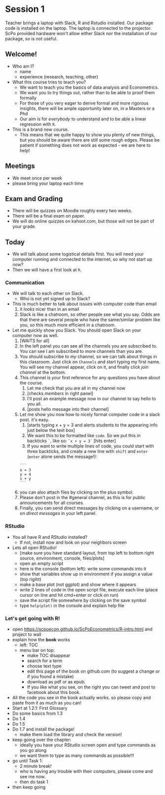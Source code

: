 # Session 1

Teacher brings a laptop with Slack, R and Rstudio installed. Our package code is installed on the laptop. The laptop is connected to the projector. ScPo provided hardware won't allow either Slack nor the installation of our package, so is not useful.

## Welcome!

* Who am I?
	* name
	* experience (research, teaching, other)
* What this course tries to teach you?
	* We want to teach you the basics of data analysis and Econometrics.
	* We want you to try things out, rather than to be able to proof them formally
	* For those of you very eager to derive formal and more rigorous insights, there will be ample opportunity later on, in a Masters or a Phd
	* Our aim is for *everybody* to understand and to be able a linear regression with `R`.
* This is a brand new course.
	* This means that we quite happy to show you plenty of new things, but you should be aware there are still some rough edges. Please be patient if something does not work as expected - we are here to help!

## Meetings

* We meet once per week
* please bring your laptop each time

## Exam and Grading

* There will be quizzes on Moodle roughly every two weeks.
* There will be a final exam on paper.
* We will do online quizzes on kahoot.com, but those will not be part of your grade.

## Today

* We will talk about some logistical details first. You will need your computer running and connected to the internet, so why not start up now?
* Then we will have a first look at `R`. 

### Communication

* We will talk to each other on Slack.
	* Who is not yet signed up to Slack?
* This is much better to talk about issues with computer code than email
	1. it *looks* nicer than in an email
	2. Slack is like a chatroom, so other people see what you say. Odds are that there are several people who have the same/similar problem like you, so this much more efficient in a chatroom.
* Let me quickly show you Slack. You should open Slack on your computer now as well.
	1. [WAITS for all]
	1. In the left panel you can see all the channels you are subscribed to. You can see I am subscribed to more channels than you are.
	1. You should subscribe to *my* channel, so we can talk about things in this classroom. Just click on `Channels` and start typing my first name. You will see my channel appear, click on it, and finally click *join channel* at the bottom.
	1. This channel is your first reference for any questions you have about the course. 
		1. Let me check that you are all in my channel now
		1. [checks *members* in right panel]
		1. I'll post an example message now in our channel to say hello to you all.
		1. [posts hello message into their channel]
	1. Let me show you now how to nicely format computer code in a slack post. it's easy.
		1. [starts typing x + y = 3 and alerts students to the appearing info just below the text box]
		1. We want this to be formatted like ``code``. So we put this in backticks `` ` ``, like so: `` `x + y = 3` `` [hits enter]
		1. If you want to write multiple lines of code, you could start with three backticks, and create a new line with `shift` and `enter` (`enter` alone sends the message!):
		````
		```
		x = 3
		y = 4
		x + y
		```
		````
	1. you can also attach files by clicking on the plus symbol.
	1. Please don't post in the #general channel, as this is for public announcements for all courses.
	1. Finally, you can send direct messages by clicking on a username, or on *direct messages* in your left panel.

### RStudio

* You all have R and RStudio installed?
	* If not, install now and look on your neighbors screen
* Lets all open RStudio!
	* [make sure you have standard layout, from top left to bottom right source, environment, console, files/plots]
	* open an empty script
	* here is the console (bottom left): write some commands into it
	* show that variables show up in environment if you assign a value (top rigiht)
	* make a base plot (not ggplot) and show where it appears
	* write 2 lines of code in the open script file, execute each line (place cursor on line and hit cmd+enter or click on run)
	* save the script file somewhere by clicking on the save symbol
	* type `help(plot)` in the console and explain help file

### Let's get going with R!

* open https://scpoecon.github.io/ScPoEconometrics/R-intro.html and project to wall
* explain how the **book** works
	* left: TOC
	* menu bar on top:
		* make TOC disappear
		* search for a term
		* choose text type
		* edit this page of the book on github.com (to suggest a change or if you found a mistake)
		* download as pdf or as epub.
		* If you like what you see, on the right you can tweet and post to facebook about this book.
* All the code you see in the book actually works. so please copy and paste from it as much as you can!
* Start at 1.2.1: First Glossary
* Do some basics from 1.3
* Do 1.4
* Do 1.5
* Do 1.7 and install the package!
	* make them load the library and check the version!
* keep going over the chapter:
	* ideally you have your RStudio screen open and type commands as you go along
	* we want them to type as many commands as possible!!!
* go until Task 1:
	* 2 minute break!
	* who is having any trouble with their computers, please come and see me now.
	* then do task 1	
* then keep going

